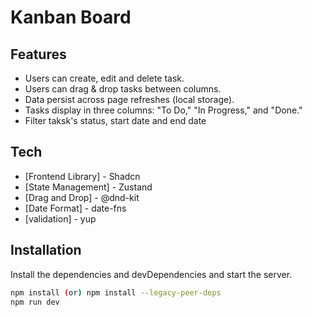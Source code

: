 # Kanban Board


## Features

- Users can create, edit and delete task.
- Users can drag &amp; drop tasks between columns.
- Data persist across page refreshes (local storage).
- Tasks display in three columns: &quot;To Do,&quot; &quot;In Progress,&quot; and &quot;Done.&quot;
- Filter taksk's status, start date and end date

## Tech
- [Frontend Library] - Shadcn
- [State Management] - Zustand
- [Drag and Drop] - @dnd-kit 
- [Date Format] - date-fns
- [validation] - yup

## Installation
Install the dependencies and devDependencies and start the server.

```sh
npm install (or) npm install --legacy-peer-deps
npm run dev
```
